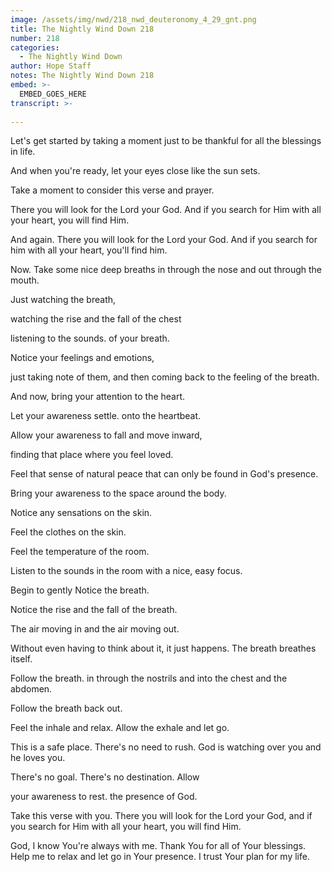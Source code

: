 ```yaml
---
image: /assets/img/nwd/218_nwd_deuteronomy_4_29_gnt.png
title: The Nightly Wind Down 218
number: 218
categories:
  - The Nightly Wind Down
author: Hope Staff
notes: The Nightly Wind Down 218
embed: >-
  EMBED_GOES_HERE
transcript: >-
  
---
```

Let's get started by taking a moment just to be thankful for all the blessings in life.

And when you're ready, let your eyes close like the sun sets.

Take a moment to consider this verse and prayer.

There you will look for the Lord your God. And if you search for Him with all your heart, you will find Him.

And again. There you will look for the Lord your God. And if you search for him with all your heart, you'll find him.

Now. Take some nice deep breaths in through the nose and out through the mouth.

Just watching the breath,

watching the rise and the fall of the chest

listening to the sounds. of your breath.

Notice your feelings and emotions,

just taking note of them, and then coming back to the feeling of the breath.

And now, bring your attention to the heart.

Let your awareness settle. onto the heartbeat.

Allow your awareness to fall and move inward,

finding that place where you feel loved.

Feel that sense of natural peace that can only be found in God's presence.

Bring your awareness to the space around the body.

Notice any sensations on the skin.

Feel the clothes on the skin.

Feel the temperature of the room.

Listen to the sounds in the room with a nice, easy focus.

Begin to gently Notice the breath.

Notice the rise and the fall of the breath.

The air moving in and the air moving out.

Without even having to think about it, it just happens. The breath breathes itself.

Follow the breath. in through the nostrils and into the chest and the abdomen.

Follow the breath back out.

Feel the inhale and relax. Allow the exhale and let go.

This is a safe place. There's no need to rush. God is watching over you and he loves you.

There's no goal. There's no destination. Allow

your awareness to rest. the presence of God.

Take this verse with you. There you will look for the Lord your God, and if you search for Him with all your heart, you will find Him.

God, I know You're always with me. Thank You for all of Your blessings. Help me to relax and let go in Your presence. I trust Your plan for my life.

